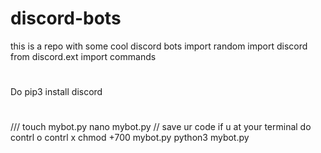 # discord-bots
this is a repo with some cool discord bots 
import random
import discord
from discord.ext import commands
#
Do 
pip3 install discord
#

///
touch mybot.py
nano mybot.py
// save ur code if u at your terminal do contrl o  contrl x 
chmod +700 mybot.py
python3 mybot.py
